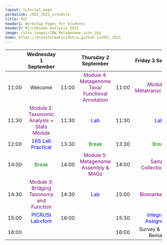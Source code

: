 ```yaml
---
layout: tutorial_page
permalink: /MIC_2021_schedule
title: MIC
header1: Workshop Pages for Students
header2: Microbiome Analysis 2021
image: /site_images/CBW_Metagenome_icon.jpg
home: https://bioinformaticsdotca.github.io/MIC_2021
---
```


||**Wednesday 1 September** | | **Thursday 2 September** | | **Friday 3 September** | 
|:---: | :---: | :---: | :---: | :---: | :---: |
|	11:00	|	Welcome	|	11:00	|	<font color="purple">Module 4: Metagenome Taxa/ Functional Annotation</font> 	|	11:00	|	<font color="purple">Module 6: Metatranscriptomics</font> 	|
|	11:30	|	<font color="purple">Module 2: Taxonomic Analysis + Stats Module</font>	|	11:30	|	<font color="blue">Lab</font>	|	11:30	|	<font color="blue">Lab</font>	|
|	12:00	|	<font color="blue">16S Lab Practical</font> 	|	13:30	|	<font color="green">Break</font>	|	13:30	|	<font color="green">Break</font>	|
|	14:00	|	<font color="green">Break</font>	|	14:00	|	<font color="purple">Module 5: Metagenome Assembly & MAGs</font> 	|	14:00	|	<font color="purple">Sample Collection/Prep</font> 	|
|	14:30	|	<font color="purple">Module 3: Bridging Taxonomy and Function</font>	|	14:30	|	<font color="blue">Lab</font> 	|	15:00	|	<font color="purple">Biomarker Q & A</font> 	|
|	15:00	|	<font color="blue">PICRUSt Lab<font 	|	16:00	|		|	15:30	|	<font color="blue">Integrated Assignment</font> 	|
|	16:00	|		|		|		|	16:00	|	Survey & Closing Remarks	|
